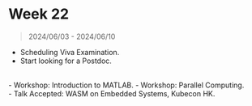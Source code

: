 # Week 22

> 2024/06/03 - 2024/06/10

- Scheduling Viva Examination.  
- Start looking for a Postdoc.  
<br />
- Workshop: Introduction to MATLAB.  
- Workshop: Parallel Computing.  
<br />
- Talk Accepted: WASM on Embedded Systems, Kubecon HK.  
